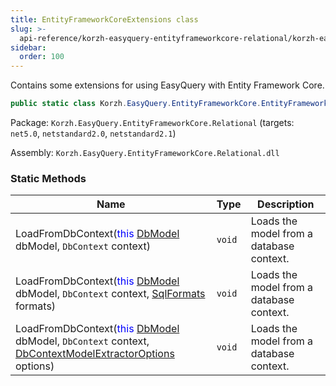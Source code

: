 ```yaml
---
title: EntityFrameworkCoreExtensions class
slug: >-
  api-reference/korzh-easyquery-entityframeworkcore-relational/korzh-easyquery-entityframeworkcore-namespace/entityframeworkcoreextensions-class
sidebar:
  order: 100
---
```


Contains some extensions for using EasyQuery with Entity Framework Core.
```csharp
public static class Korzh.EasyQuery.EntityFrameworkCore.EntityFrameworkCoreExtensions

```
Package: `Korzh.EasyQuery.EntityFrameworkCore.Relational` (targets: `net5.0`, `netstandard2.0`, `netstandard2.1`)

Assembly: `Korzh.EasyQuery.EntityFrameworkCore.Relational.dll`

### Static Methods

| Name | Type | Description | 
| --- | --- | --- | 
| LoadFromDbContext(<span style='color: blue'>this</span> [DbModel](/easyquery/docs/api-reference/korzh-easyquery-db/korzh-easyquery-db-namespace/dbmodel-class) dbModel, `DbContext` context) | `void` | Loads the model from a database context. | 
| LoadFromDbContext(<span style='color: blue'>this</span> [DbModel](/easyquery/docs/api-reference/korzh-easyquery-db/korzh-easyquery-db-namespace/dbmodel-class) dbModel, `DbContext` context, [SqlFormats](/easyquery/docs/api-reference/korzh-easyquery-db/korzh-easyquery-db-namespace/sqlformats-class) formats) | `void` | Loads the model from a database context. | 
| LoadFromDbContext(<span style='color: blue'>this</span> [DbModel](/easyquery/docs/api-reference/korzh-easyquery-db/korzh-easyquery-db-namespace/dbmodel-class) dbModel, `DbContext` context, [DbContextModelExtractorOptions](/easyquery/docs/api-reference/korzh-easyquery-entityframeworkcore-relational/korzh-easyquery-entityframeworkcore-namespace/dbcontextmodelextractoroptions-class) options) | `void` | Loads the model from a database context. |
